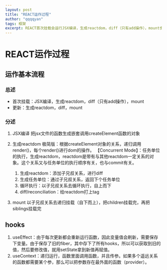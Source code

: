 ```yaml
---
layout: post
title: "REACT运作过程"
author: "qqqqyan"
tags: 框架
excerpt: REACT首次挂载会运行JSX编译，生成reactdom，diff（只有add操作），mount步骤；更新会运行生成reactdom，diff，mount步骤...
---
```


# REACT运作过程

## 运作基本流程

### 总述
* 首次挂载：JSX编译，生成reactdom，diff（只有add操作），mount
* 更新：生成reactdom，diff，mount
  
### 分述
1. JSX编译
   把jsx文件的函数生成嵌套调用createElement函数的对象
2. 生成reactdom
   极简版：根据createElement对象的关系，递归调用render()，每个render()进行dom的操作。
   【Concurrent Mode】：任务单位的执行，生成reactdom，reactdom是带有与其他reactdom一定关系的对象。这个关系又与任务单位的执行顺序有关，也与commit有关。

   1. 生成reactdom：添加子兄叔关系，进行diff
   2. 生成任务单位：通过子兄叔关系，返回下个任务单位
   3. 循环执行：以子兄叔关系去循环执行，自上而下
   4. diff/reconciliation：给reactdom打上tag
3. mount
   以子兄叔关系去递归挂载（自下而上），把children挂载完，再把siblings挂载完
   

## hooks
1. useEffect：由于每次更新都会重新运行函数，因此变量值会刷新，需要保存下变量。由于保存了旧的fiber，其中存下了所有hooks，所以可以获取到旧的值，然后要修改值，就用setState拿到新值再赋值。
2. useContext：递归运行，函数里面调用函数，并且传参。如果多个遥远关系的函数都需要某个参，那么可以把参数存在最外面的函数（provider）。
